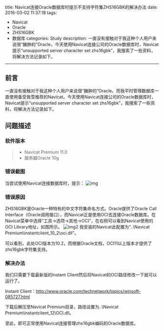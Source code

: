 title: Navicat连接Oracle数据库时提示不支持字符集ZHS16GBK的解决办法
date: 2016-03-02 11:37:18
tags:
- Navicat
- Oracle
- ZHS16GBK
- 数据库
categories: Study
description: 一直没有接触对于我这种个人用户来说很“臃肿的”Oracle，今天使用Navicat连接公司的Oracle数据库时，Navicat提示“unsupported server character set zhs16gbk”，我搜索了一些资料，将解决方法记录如下。
---

## 前言

一直没有接触对于我这种个人用户来说很“臃肿的”Oracle。而我平时管理数据库一直使用备受我雪推荐的Navicat。今天使用Navicat连接公司的Oracle数据库时，Navicat提示“unsupported server character set zhs16gbk”，我搜索了一些资料，将解决方法记录如下。

## 问题描述

### 软件版本
>* Navicat Premium 11.0
>* 服务器Oracle 10g

### 错误截图
当尝试使用Navicat连接数据库时，提示：
![img](http://xuchen.wang/img/navicatoracle1.png)

### 错误原因
ZHS16GBK是Oracle一种特有的中文字符集命名方式。Oracle提供了Oracle Call Interface（Oracle调用接口），而Navicat正是使用OCI去连接Oracle数据库。在Navicat菜单中选择“工具->选项->其他->OCI”，在右侧可以看到Navicat使用的OCI Library地址，如图所示。
![img2](http://xuchen.wang/img/navicatoracle2.png)
我安装的Navicat此配置为“..\Navicat Premium\instantclient_10_2\oci.dll”。

可以看到，此处OCI版本为10.2，而根据Oracle文档，OCI11以上版本才提供了zhs16gbk字符集支持。

### 解决办法
我们只需要下载最新版的Instant Client然后将Navicat的OCI路径修改一下就可以运行了。

Instant Client：http://www.oracle.com/technetwork/topics/winsoft-085727.html

下载后解压至Navicat Premium目录，路径设置为..\Navicat Premium\instantclient_12\OCI.dll。

至此，即可正常使用Navicat连接管理zhs16gbk编码的Oracle数据库。